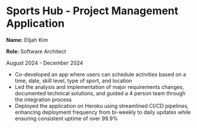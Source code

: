 # Sports Hub - Project Management Application

__Name:__ Elijah Kim

__Role:__ Software Architect

August 2024 - December 2024
- Co-developed an app where users can schedule activities based on a time, date, skill level, type of sport, and location
- Led the analysis and implementation of major requirements changes, documented technical solutions, and guided a 4 person team through the integration process
- Deployed the application on Heroku using streamlined CI/CD pipelines, enhancing deployment frequency from bi-weekly to daily updates while ensuring consistent uptime of over 99.9%


